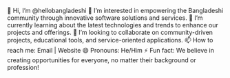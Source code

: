 👋 Hi, I’m @hellobangladeshi
👀 I’m interested in empowering the Bangladeshi community through innovative software solutions and services.
🌱 I’m currently learning about the latest technologies and trends to enhance our projects and offerings.
💞️ I’m looking to collaborate on community-driven projects, educational tools, and service-oriented applications.
📫 How to reach me: Email | Website
😄 Pronouns: He/Him
⚡ Fun fact: We believe in creating opportunities for everyone, no matter their background or profession!
